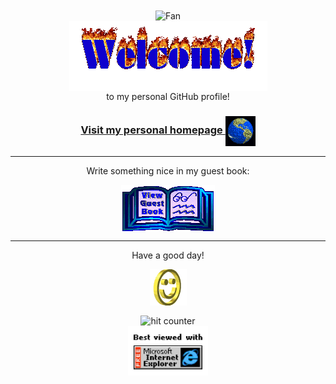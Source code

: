<div align="center">
<img src="[https://github.com/luiscosio/luiscosio/raw/luiscosio/img/fan-1.gif](https://raw.githubusercontent.com/luiscosio/luiscosio/main/img/fan-1.gif)" alt="Fan" align="center">
</div>

<div align="center">
<img src="https://github.com/luiscosio/luiscosio/raw/luiscosio/img/welcome-fire.gif" alt="Welcome" align="center">
</div>

<div align="center">
to my personal GitHub profile!
</div>

<h3 align="center">
<a href="https://luiscos.io">Visit my personal homepage
<img src="https://github.com/luiscosio/luiscosio/raw/luiscosio/img/website.gif" alt="Visit homepage" align="center">
</a>
</h3>

<hr>

<div align="center">
<p>Write something nice in my guest book:</p>
<a href="https://github.com/luiscosio/luiscosio/issues"><img src="https://github.com/luiscosio/luiscosio/raw/luiscosio/img/guestbook.gif" alt="Guest book" align="center"></a>
</div>

<hr>

<div align="center">
<p>Have a good day!</p>
<div>
<img src="https://github.com/luiscosio/luiscosio/raw/luiscosio/img/smile.gif" alt="Smiley" align="center">
</div>
</div>

<div align="center">
<p></p>
<img src="https://profile-counter.glitch.me/luiscosio/count.svg" alt="hit counter" align="center">
</div>

<div align="center">
<img src="https://github.com/luiscosio/luiscosio/raw/luiscosio/img/ie.jpg" alt="Best viewed with Microsoft Internet Explorer" align="center" width="128">
</div>
